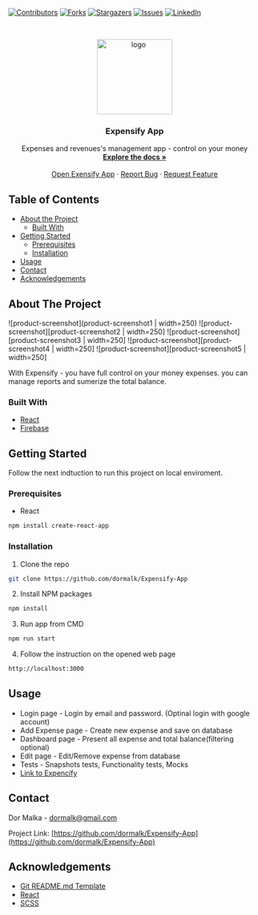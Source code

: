 <!--
*** Thanks for checking out this README Template. If you have a suggestion that would
*** make this better, please fork the repo and create a pull request or simply open
*** an issue with the tag "enhancement".
*** Thanks again! Now go create something AMAZING! :D
***
***
***
*** To avoid retyping too much info. Do a search and replace for the following:
*** github_username, repo, twitter_handle, email
-->





<!-- PROJECT SHIELDS -->
<!--
*** I'm using markdown "reference style" links for readability.
*** Reference links are enclosed in brackets [ ] instead of parentheses ( ).
*** See the bottom of this document for the declaration of the reference variables
*** for contributors-url, forks-url, etc. This is an optional, concise syntax you may use.
*** https://www.markdownguide.org/basic-syntax/#reference-style-links
-->
[![Contributors][contributors-shield]][contributors-url]
[![Forks][forks-shield]][forks-url]
[![Stargazers][stars-shield]][stars-url]
[![Issues][issues-shield]][issues-url]
[![LinkedIn][linkedin-shield]][linkedin-url]
<!--[![MIT License][license-shield]][license-url]-->



<!-- PROJECT LOGO -->
<br />
<p align="center">
  <a href="https://github.com/dormalk/Expensify-App">
    <img src="https://i.imgur.com/AnBHVuN.png" alt="logo" width="150" height="150"/>
  </a>

  <h3 align="center">Expensify App</h3>

  <p align="center">
    Expenses and revenues's management app - control on your money
    <br />
    <a href="https://github.com/dormalk/Expensify-App"><strong>Explore the docs »</strong></a>
    <br />
    <br />
    <a href="https://goo.gl/iqtzZK" target="_blank">Open Exensify App</a>
    ·
    <a href="https://github.com/dormalk/Expensify-App/issues">Report Bug</a>
    ·
    <a href="https://github.com/dormalk/Expensify-App/issues">Request Feature</a>
  </p>
</p>



<!-- TABLE OF CONTENTS -->
## Table of Contents

* [About the Project](#about-the-project)
  * [Built With](#built-with)
* [Getting Started](#getting-started)
  * [Prerequisites](#prerequisites)
  * [Installation](#installation)
* [Usage](#usage)
* [Contact](#contact)
* [Acknowledgements](#acknowledgements)
<!--* [Contributing](#contributing)
* [Roadmap](#roadmap)
* [License](#license)-->



<!-- ABOUT THE PROJECT -->
## About The Project

![product-screenshot](product-screenshot1 | width=250)
![product-screenshot][product-screenshot2 | width=250]
![product-screenshot][product-screenshot3 | width=250]
![product-screenshot][product-screenshot4 | width=250]
![product-screenshot][product-screenshot5 | width=250]


With Expensify - you have full control on your money expenses. you can manage reports and sumerize the total balance.

### Built With

  * [React](https://reactjs.org/)
  * [Firebase](https://firebase.google.com/)



<!-- GETTING STARTED -->
## Getting Started

Follow the next indtuction to run this project on local enviroment.
### Prerequisites

* React
```sh
npm install create-react-app
```

### Installation
 
1. Clone the repo
```sh
git clone https://github.com/dormalk/Expensify-App
```
2. Install NPM packages
```sh
npm install
```
3. Run app from CMD
```sh
npm run start
```
4. Follow the instruction on the opened web page
```sh
http://localhost:3000
```

<!-- USAGE EXAMPLES -->
## Usage
  - Login page - Login by email and password. (Optinal login with google account)
  - Add Expense page - Create new expense and save on database
  - Dashboard page - Present all expense and total balance(filtering optional)
  - Edit page - Edit/Remove expense from database
  - Tests - Snapshots tests, Functionality tests, Mocks
  - <a href="https://goo.gl/iqtzZK" target="_blank">Link to Expencify</a>
<!--_For more examples, please refer to the [Documentation](https://example.com)_-->



<!-- ROADMAP -->
<!--## Roadmap

See the [open issues](https://github.com/dormalk/Expensify-App/issues) for a list of proposed features (and known issues).



CONTRIBUTING
## Contributing

Contributions are what make the open source community such an amazing place to be learn, inspire, and create. Any contributions you make are **greatly appreciated**.

1. Fork the Project
2. Create your Feature Branch (`git checkout -b feature/AmazingFeature`)
3. Commit your Changes (`git commit -m 'Add some AmazingFeature'`)
4. Push to the Branch (`git push origin feature/AmazingFeature`)
5. Open a Pull Request

-->

<!-- LICENSE
## License

Distributed under the MIT License. See `LICENSE` for more information.

-->

<!-- CONTACT -->
## Contact

Dor Malka - [dormalk@gmail.com](mailto:dormalk@gmail.com)

Project Link: [https://github.com/dormalk/Expensify-App](https://github.com/dormalk/Expensify-App)



<!-- ACKNOWLEDGEMENTS -->
## Acknowledgements

* [Git README.md Template](https://github.com/othneildrew/Best-README-Template)
* [React](https://reactjs.org/)
* [SCSS](https://sass-lang.com/guide)





<!-- MARKDOWN LINKS & IMAGES -->
<!-- https://www.markdownguide.org/basic-syntax/#reference-style-links -->
[contributors-shield]: https://img.shields.io/github/contributors/dormalk/Expensify-App.svg?style=flat-square
[contributors-url]: https://github.com/dormalk/Expensify-App/graphs/contributors
[forks-shield]: https://img.shields.io/github/forks/dormalk/Expensify-App.svg?style=flat-square
[forks-url]: https://github.com/dormalk/Expensify-App/network/members
[stars-shield]: https://img.shields.io/github/stars/dormalk/Expensify-App.svg?style=flat-square
[stars-url]: https://github.com/dormalk/Expensify-App/stargazers
[issues-shield]: https://img.shields.io/github/issues/dormalk/Expensify-App.svg?style=flat-square
[issues-url]: https://github.com/dormalk/Expensify-App/issues
[license-shield]: https://img.shields.io/github/license/dormalk/Expensify-App.svg?style=flat-square
[license-url]: https://github.com/dormalk/Expensify-App/blob/master/LICENSE.txt
[linkedin-shield]: https://img.shields.io/badge/-LinkedIn-black.svg?style=flat-square&logo=linkedin&colorB=555
[linkedin-url]: https://www.linkedin.com/in/dor-malka-444b94116/
[product-screenshot1]: https://i.imgur.com/bGNBbbh.png
[product-screenshot2]: https://i.imgur.com/izALc9q.png
[product-screenshot3]: https://i.imgur.com/eR7msxH.png
[product-screenshot4]: https://i.imgur.com/fBPux6l.png
[product-screenshot5]: https://i.imgur.com/KZwh485.png



